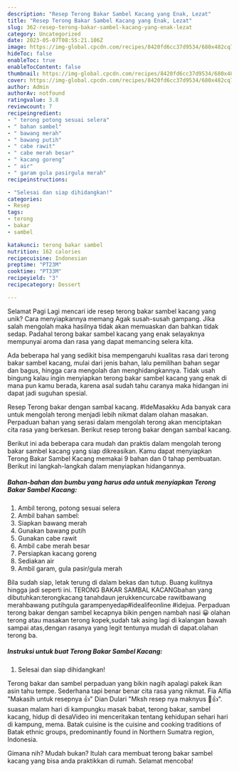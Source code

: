 ```yaml
---
description: "Resep Terong Bakar Sambel Kacang yang Enak, Lezat"
title: "Resep Terong Bakar Sambel Kacang yang Enak, Lezat"
slug: 362-resep-terong-bakar-sambel-kacang-yang-enak-lezat
category: Uncategorized
date: 2023-05-07T08:55:21.106Z
image: https://img-global.cpcdn.com/recipes/8420fd6cc37d9534/680x482cq70/terong-bakar-sambel-kacang-foto-resep-utama.jpg
hideToc: false
enableToc: true
enableTocContent: false
thumbnail: https://img-global.cpcdn.com/recipes/8420fd6cc37d9534/680x482cq70/terong-bakar-sambel-kacang-foto-resep-utama.jpg
cover: https://img-global.cpcdn.com/recipes/8420fd6cc37d9534/680x482cq70/terong-bakar-sambel-kacang-foto-resep-utama.jpg
author: Admin
authorAv: notfound
ratingvalue: 3.8
reviewcount: 7
recipeingredient:
- " terong potong sesuai selera"
- " bahan sambel"
- " bawang merah"
- " bawang putih"
- " cabe rawit"
- " cabe merah besar"
- " kacang goreng"
- " air"
- " garam gula pasirgula merah"
recipeinstructions:

- "Selesai dan siap dihidangkan!"
categories:
- Resep
tags:
- terong
- bakar
- sambel

katakunci: terong bakar sambel 
nutrition: 162 calories
recipecuisine: Indonesian
preptime: "PT23M"
cooktime: "PT33M"
recipeyield: "3"
recipecategory: Dessert

---
```



Selamat Pagi Lagi mencari ide resep terong bakar sambel kacang yang unik? Cara menyiapkannya memang Agak susah-susah gampang. Jika salah mengolah maka hasilnya tidak akan memuaskan dan bahkan tidak sedap. Padahal terong bakar sambel kacang yang enak selayaknya mempunyai aroma dan rasa yang dapat memancing selera kita.


Ada beberapa hal yang sedikit bisa mempengaruhi kualitas rasa dari terong bakar sambel kacang, mulai dari jenis bahan, lalu pemilihan bahan segar dan bagus, hingga cara mengolah dan menghidangkannya. Tidak usah bingung kalau ingin menyiapkan terong bakar sambel kacang yang enak di mana pun kamu berada, karena asal sudah tahu caranya maka hidangan ini dapat jadi suguhan spesial.

Resep Terong bakar dengan sambal kacang. #IdeMasakku Ada banyak cara untuk mengolah terong menjadi lebih nikmat dalam olahan masakan. Perpaduan bahan yang serasi dalam mengolah terong akan menciptakan cita rasa yang berkesan. Berikut resep terong bakar dengan sambal kacang.


Berikut ini ada beberapa cara mudah dan praktis dalam mengolah terong bakar sambel kacang yang siap dikreasikan. Kamu dapat menyiapkan Terong Bakar Sambel Kacang memakai 9 bahan dan 0 tahap pembuatan. Berikut ini langkah-langkah dalam menyiapkan hidangannya.

<!--inarticleads1-->

##### Bahan-bahan dan bumbu yang harus ada untuk menyiapkan Terong Bakar Sambel Kacang:

1. Ambil  terong, potong sesuai selera
1. Ambil  bahan sambel:
1. Siapkan  bawang merah
1. Gunakan  bawang putih
1. Gunakan  cabe rawit
1. Ambil  cabe merah besar
1. Persiapkan  kacang goreng
1. Sediakan  air
1. Ambil  garam, gula pasir/gula merah


Bila sudah siap, letak terung di dalam bekas dan tutup. Buang kulitnya hingga jadi seperti ini. TERONG BAKAR SAMBAL KACANGbahan yang dibutuhkan:terongkacang tanahdaun jerukkencurcabe rawitbawang merahbawang putihgula garampenyedap#idealifeonline #idejua. Perpaduan terong bakar dengan sambel kecapnya bikin pengen nambah nasi 😀 olahan terong atau masakan terong kopek,sudah tak asing lagi di kalangan bawah sampai atas,dengan rasanya yang legit tentunya mudah di dapat.olahan terong ba. 

<!--inarticleads2-->

##### Instruksi untuk buat Terong Bakar Sambel Kacang:


1. Selesai dan siap dihidangkan!

Terong bakar dan sambel perpaduan yang bikin nagih apalagi pakek ikan asin tahu tempe. Sederhana tapi benar benar cita rasa yang nikmat. Fia Alfia &#34;Makasih untuk resepnya 👍&#34; Dian Dulari &#34;Mksh resep nya maknyus 🤤👍&#34;. suasan malam hari di kampungku masak babat, terong bakar, sambel kacang, hidup di desaVideo ini menceritakan tentang kehidupan sehari hari di kampung, mema. Batak cuisine is the cuisine and cooking traditions of Batak ethnic groups, predominantly found in Northern Sumatra region, Indonesia. 

Gimana nih? Mudah bukan? Itulah cara membuat terong bakar sambel kacang yang bisa anda praktikkan di rumah. Selamat mencoba!
